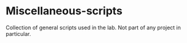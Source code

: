 # Miscellaneous-scripts
Collection of general scripts used in the lab. Not part of any project in particular.
